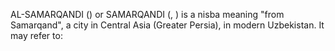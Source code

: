 AL-SAMARQANDI () or SAMARQANDI (, ) is a nisba meaning "from Samarqand", a city in Central Asia (Greater Persia), in modern Uzbekistan. It may refer to:

